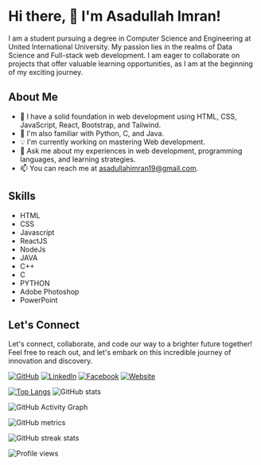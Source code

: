 
# Hi there, 👋 I'm Asadullah Imran!

I am a student pursuing a degree in Computer Science and Engineering at United International University. My passion lies in the realms of Data Science and Full-stack web development. I am eager to collaborate on projects that offer valuable learning opportunities, as I am at the beginning of my exciting journey.


## About Me

- 🌱 I have a solid foundation in web development using HTML, CSS, JavaScript, React, Bootstrap, and Tailwind.
- 🌟 I'm also familiar with Python, C, and Java.
- 💡 I'm currently working on mastering Web development.
- 💬 Ask me about my experiences in web development, programming languages, and learning strategies.
- 📫 You can reach me at [asadullahimran19@gmail.com](mailto:asadullahimran19@gmail.com).
## Skills
- HTML
- CSS
- Javascript
- ReactJS
- NodeJs
- JAVA
- C++
- C
- PYTHON
- Adobe Photoshop
- PowerPoint

## Let's Connect

Let's connect, collaborate, and code our way to a brighter future together! Feel free to reach out, and let's embark on this incredible journey of innovation and discovery.

[![GitHub](https://img.shields.io/github/followers/Asadullah-Imran?label=Follow&style=social)](https://github.com/Asadullah-Imran)
[![LinkedIn](https://img.shields.io/badge/LinkedIn-Connect-blue)](https://www.linkedin.com/in/asadullah-imran/)
[![Facebook](https://img.shields.io/badge/Facebook-Connect-blue)](https://www.facebook.com/profile.php?id=100080222101791)
[![Website](https://img.shields.io/badge/Website-Visit-blue)](https://webli-bd.com)

[![Top Langs](https://github-readme-stats.vercel.app/api/top-langs/?username=Asadullah-Imran)](https://github.com/anuraghazra/github-readme-stats)
![GitHub stats](https://github-readme-stats.vercel.app/api?username=Asadullah-Imran&show_icons=true&count_private=true)


![GitHub Activity Graph](https://activity-graph.herokuapp.com/graph?username=Asadullah-Imran)  

![GitHub metrics](https://metrics.lecoq.io/Asadullah-Imran)  

![GitHub streak stats](https://streak-stats.demolab.com/?user=Asadullah-Imran)  

![Profile views](https://gpvc.arturio.dev/Asadullah-Imran) 

